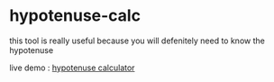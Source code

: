 # hypotenuse-calc
this tool is really useful because you will defenitely need to know the hypotenuse

live demo : [hypotenuse calculator](https://ariahemin.github.io/hypotenuse-calc/)
